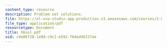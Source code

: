 ```yaml
---
content_type: resource
description: Problem set solutions.
file: https://ol-ocw-studio-app-production.s3.amazonaws.com/courses/2-008-design-and-manufacturing-ii-spring-2003/c4e867281e9dc9c2e592f64ed46157ae_h6sol.pdf
file_type: application/pdf
resourcetype: Document
title: h6sol.pdf
uid: c4e86728-1e9d-c9c2-e592-f64ed46157ae
---
```

